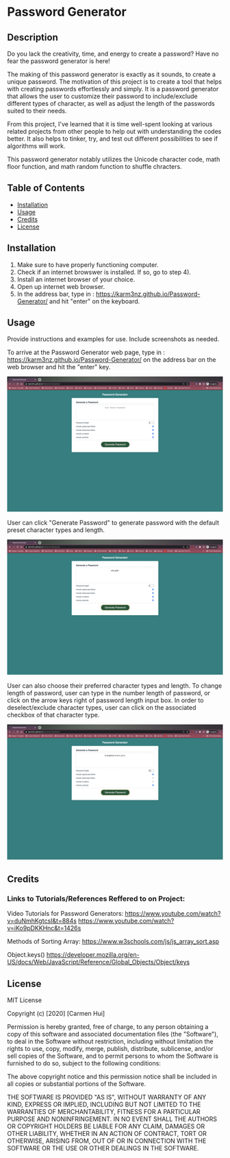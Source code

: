 # Password Generator

## Description 
Do you lack the creativity, time, and energy to create a password? Have no fear the password generator is here!

The making of this password generator is exactly as it sounds, to create a unique password. The motivation of this project is to create a tool that helps with creating passwords effortlessly and simply. It is a password generator that allows the user to customize their password to include/exclude different types of character, as well as adjust the length of the passwords suited to their needs. 

From this project, I've learned that it is time well-spent looking at various related projects from other people to help out with understanding the codes better. It also helps to tinker, try, and test out different possibilities to see if algorithms will work. 

This password generator notably utilizes the Unicode character code, math floor function, and math random function to shuffle chracters. 

## Table of Contents

* [Installation](#installation)
* [Usage](#usage)
* [Credits](#credits)
* [License](#license)


## Installation

1) Make sure to have properly functioning computer.
2) Check if an internet browswer is installed. If so, go to step 4).
3) Install an internet browser of your choice. 
4) Open up internet web browser.
5) In the address bar, type in : https://karm3nz.github.io/Password-Generator/ and hit "enter" on the keyboard.

## Usage 

Provide instructions and examples for use. Include screenshots as needed. 

To arrive at the Password Generator web page, type in : https://karm3nz.github.io/Password-Generator/ on the address bar on the web browser and hit the "enter" key.

![Password Generator Home Screenshot](password_generator_home.png)

User can click "Generate Password" to generate password with the default preset character types and length.

![Password Generated with Default Preset Preferences Screenshot](password_generator_all_types_8.png)

User can also choose their preferred character types and length. To change length of password, user can type in the number length of password, or click on the arrow keys right of password length input box. In order to deselect/exclude character types, user can click on the associated checkbox of that character type.

![Password Generated with Default Preferred Preferences Screenshot](password_generator_upper_symbol_20.png)

## Credits

### Links to Tutorials/References Reffered to on Project:

Video Tutorials for Password Generators:
https://www.youtube.com/watch?v=duNmhKgtcsI&t=884s
https://www.youtube.com/watch?v=iKo9pDKKHnc&t=1426s

Methods of Sorting Array:
https://www.w3schools.com/js/js_array_sort.asp

Object.keys()
https://developer.mozilla.org/en-US/docs/Web/JavaScript/Reference/Global_Objects/Object/keys


## License

MIT License

Copyright (c) [2020] [Carmen Hui]

Permission is hereby granted, free of charge, to any person obtaining a copy
of this software and associated documentation files (the "Software"), to deal
in the Software without restriction, including without limitation the rights
to use, copy, modify, merge, publish, distribute, sublicense, and/or sell
copies of the Software, and to permit persons to whom the Software is
furnished to do so, subject to the following conditions:

The above copyright notice and this permission notice shall be included in all
copies or substantial portions of the Software.

THE SOFTWARE IS PROVIDED "AS IS", WITHOUT WARRANTY OF ANY KIND, EXPRESS OR
IMPLIED, INCLUDING BUT NOT LIMITED TO THE WARRANTIES OF MERCHANTABILITY,
FITNESS FOR A PARTICULAR PURPOSE AND NONINFRINGEMENT. IN NO EVENT SHALL THE
AUTHORS OR COPYRIGHT HOLDERS BE LIABLE FOR ANY CLAIM, DAMAGES OR OTHER
LIABILITY, WHETHER IN AN ACTION OF CONTRACT, TORT OR OTHERWISE, ARISING FROM,
OUT OF OR IN CONNECTION WITH THE SOFTWARE OR THE USE OR OTHER DEALINGS IN THE
SOFTWARE.